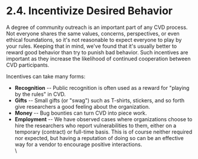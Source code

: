 # 2.4. Incentivize Desired Behavior 

A degree of community outreach is an important part of any CVD process.
Not everyone shares the same values, concerns, perspectives, or even
ethical foundations, so it's not reasonable to expect everyone to play
by your rules. Keeping that in mind, we've found that it's usually
better to reward good behavior than try to punish bad behavior. Such
incentives are important as they increase the likelihood of continued
cooperation between CVD participants.

Incentives can take many forms:

-   **Recognition** -- Public recognition is often used as a reward for
    "playing by the rules" in CVD.
-   **Gifts** -- Small gifts (or "swag") such as T-shirts, stickers,
    and so forth give researchers a good feeling about the organization.
-   **Money** -- Bug bounties can turn CVD into piece work.
-   **Employment** -- We have observed cases where organizations choose
    to hire the researchers who report vulnerabilities to them, either
    on a temporary (contract) or full-time basis. This is of course
    neither required nor expected, but having a reputation of doing so
    can be an effective way for a vendor to encourage positive
    interactions.\
    \

